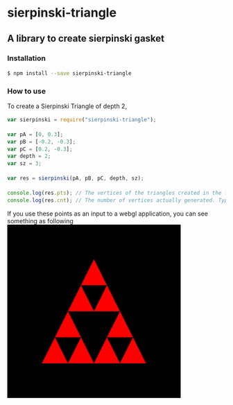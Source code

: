 # sierpinski-triangle

## A library to create sierpinski gasket

### Installation
``` sh
$ npm install --save sierpinski-triangle
```

### How to use
To create a Sierpinski Triangle of depth 2, 
``` js
var sierpinski = require("sierpinski-triangle");

var pA = [0, 0.3];
var pB = [-0.2, -0.3];
var pC = [0.2, -0.3];
var depth = 2;
var sz = 3;

var res = sierpinski(pA, pB, pC, depth, sz);

console.log(res.pts); // The vertices of the triangles created in the format [x1,y1,0, ...]. Here since sz = 3, the 0 is appeneded in the array. If it would be 4, [..,0,1,..] would be appeneded.
console.log(res.cnt); // The number of vertices actually generated. Typically it is (3^(depth+1))

```

If you use these points as an input to a webgl application, you can see something as following
![Sierpinski Gasket with depth 2](./docs/sierpinski1.png)